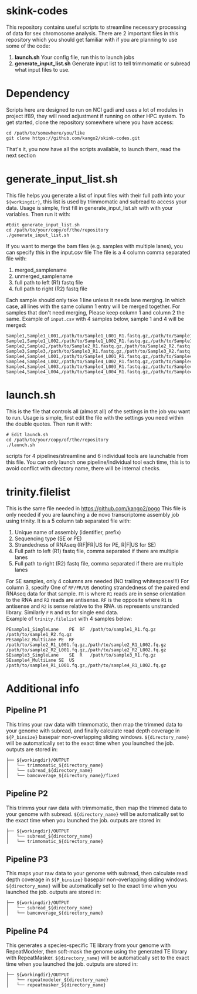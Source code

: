 # skink-codes
This repository contains useful scripts to streamline necessary processing of data for sex chromosome analysis. There are 2 important files in this repository which you should get familiar with if you are planning to use some of the code:
1. **launch.sh** Your config file, run this to launch jobs
2. **generate_input_list.sh** Generate input list to tell trimmomatic or subread what input files to use.

# Dependency
Scripts here are designed to run on NCI gadi and uses a lot of modules in project if89, they will need adjustment if running on other HPC system.
To get started, clone the repository somewhere where you have access:
```
cd /path/to/somewhere/you/like
git clone https://github.com/kango2/skink-codes.git
```
That's it, you now have all the scripts available, to launch them, read the next section

# generate_input_list.sh
This file helps you generate a list of input files with their full path into your `${workingdir}`, this list is used by trimmomatic and subread to access your data.
Usage is simple, first fill in generate_input_list.sh with with your variables. Then run it with:
```
#Edit generate_input_list.sh
cd /path/to/your/copy/of/the/repository
./generate_input_list.sh
```
If you want to merge the bam files (e.g. samples with multiple lanes), you can specify this in the input.csv file
The file is a 4 column comma separated file with:
1. merged_samplename
2. unmerged_samplename
3. full path to left (R1) fastq file
4. full path to right (R2) fastq file

Each sample should only take 1 line unless it needs lane merging.
In which case, all lines with the same column 1 entry will be merged together.
For samples that don't need merging, Please keep column 1 and column 2 the same.
Example of `input.csv` with 4 samples below, sample 1 and 4 will be merged:
```
Sample1,Sample1_L001,/path/to/Sample1_L001_R1.fastq.gz,/path/to/Sample1_L001_R2.fastq.gz
Sample1,Sample1_L002,/path/to/Sample1_L002_R1.fastq.gz,/path/to/Sample1_L002_R2.fastq.gz
Sample2,Sample2,/path/to/Sample2_R1.fastq.gz,/path/to/Sample2_R2.fastq.gz
Sample3,Sample3,/path/to/Sample3_R1.fastq.gz,/path/to/Sample3_R2.fastq.gz
Sample4,Sample4_L001,/path/to/Sample4_L001_R1.fastq.gz,/path/to/Sample4_L001_R2.fastq.gz
Sample4,Sample4_L002,/path/to/Sample4_L002_R1.fastq.gz,/path/to/Sample4_L002_R2.fastq.gz
Sample4,Sample4_L003,/path/to/Sample4_L003_R1.fastq.gz,/path/to/Sample4_L003_R2.fastq.gz
Sample4,Sample4_L004,/path/to/Sample4_L004_R1.fastq.gz,/path/to/Sample4_L004_R2.fastq.gz
```

# launch.sh
This is the file that controls all (almost all) of the settings in the job you want to run. Usage is simple, first edit the file with the settings you need within the double quotes. Then run it with:
```
# Edit launch.sh
cd /path/to/your/copy/of/the/repository
./launch.sh
```
scripts for 4 pipelines/streamline and 6 individual tools are launchable from this file. You can only launch one pipeline/individual tool each time, this is to avoid conflict with directory name, there will be internal checks.

# trinity.filelist
This is the same file needed in https://github.com/kango2/pogo
This file is only needed if you are launching a de novo transcriptome assembly job using trinity. It is a 5 column tab separated file with:
1. Unique name of assembly (identifier, prefix)
2. Sequencing type (SE or PE)
3. Strandedness of RNAseq (RF|FR|US for PE, R|F|US for SE)
4. Full path to left (R1) fastq file, comma separated if there are multiple lanes
5. Full path to right (R2) fastq file, comma separated if there are multiple lanes

For SE samples, only 4 columns are needed (NO trailing whitespaces!!!)
For column 3, specify One of `RF/FR/US` denoting strandedness of the paired end RNAseq data for that sample. `FR` is where `R1` reads are in sense orientation to the RNA and `R2` reads are antisense. `RF` is the opposite where `R1` is antisense and `R2` is sense relative to the RNA. `US` represents unstranded library. Similarly `F` `R` and `US` for single end data.  
Example of `trinity.filelist` with 4 samples below:
```
PEsample1_SingleLane	PE	RF	/path/to/sample1_R1.fq.gz	/path/to/sample1_R2.fq.gz
PEsample2_MultiLane	PE	RF	/path/to/sample2_R1_L001.fq.gz,/path/to/sample2_R1_L002.fq.gz	/path/to/sample2_R2_L001.fq.gz,/path/to/sample2_R2_L002.fq.gz
SEsample3_SingleLane	SE	R	/path/to/sample3_R1.fq.gz
SEsample4_MultiLane	SE	US	/path/to/sample4_R1_L001.fq.gz,/path/to/sample4_R1_L002.fq.gz
```

# Additional info
## Pipeline P1
This trims your raw data with trimmomatic, then map the trimmed data to your genome with subread, and finally calculate read depth coverage in `${P_binsize}` basepair non-overlapping sliding windows.
`${directory_name}` will be automatically set to the exact time when you launched the job.
outputs are stored in:
```
├── ${workingdir}/OUTPUT
│   └── trimmomatic_${directory_name}
│   └── subread_${directory_name}
│   └── bamcoverage_${directory_name}/fixed
```

## Pipeline P2
This trimms your raw data with trimmomatic, then map the trimmed data to your genome with subread.
`${directory_name}` will be automatically set to the exact time when you launched the job.
outputs are stored in:
```
├── ${workingdir}/OUTPUT
│   └── subread_${directory_name}
│   └── trimmomatic_${directory_name}
```

## Pipeline P3
This maps your raw data to your genome with subread, then calculate read depth coverage in `${P_binsize}` basepair non-overlapping sliding windows.
`${directory_name}` will be automatically set to the exact time when you launched the job.
outputs are stored in:
```
├── ${workingdir}/OUTPUT
│   └── subread_${directory_name}
│   └── bamcoverage_${directory_name}
```

## Pipeline P4
This generates a species-specific TE library from your genome with RepeatModeler, then soft-mask the genome using the generated TE library with RepeatMasker.
`${directory_name}` will be automatically set to the exact time when you launched the job.
outputs are stored in:
```
├── ${workingdir}/OUTPUT
│   └── repeatmodeler_${directory_name}
│   └── repeatmasker_${directory_name}
```
